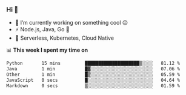 ### Hi 👋

<!--
**nodejh/nodejh** is a ✨ _special_ ✨ repository because its `README.md` (this file) appears on your GitHub profile.

Here are some ideas to get you started:

- 🔭 I’m currently working on ...
- 🌱 I’m currently learning ...
- 👯 I’m looking to collaborate on ...
- 🤔 I’m looking for help with ...
- 💬 Ask me about ...
- 📫 How to reach me: ...
- 😄 Pronouns: ...
- ⚡ Fun fact: ...
-->

- 🔭 I’m currently working on something cool :wink:
- ⚡ Node.js, Java, Go :thought_balloon:
- 🤖 Serverless, Kubernetes, Cloud Native

📊 **This week I spent my time on**

<!--START_SECTION:waka-->

```txt
Python       15 mins         ████████████████████▒░░░░   81.12 %
Java         1 min           █▓░░░░░░░░░░░░░░░░░░░░░░░   07.06 %
Other        1 min           █▒░░░░░░░░░░░░░░░░░░░░░░░   05.59 %
JavaScript   0 secs          █░░░░░░░░░░░░░░░░░░░░░░░░   04.64 %
Markdown     0 secs          ▒░░░░░░░░░░░░░░░░░░░░░░░░   01.59 %
```

<!--END_SECTION:waka-->


<!--
:traffic_light: **Visitors**

![visitors](https://visitor-badge.glitch.me/badge?page_id=nodejh.nodejh)
-->
